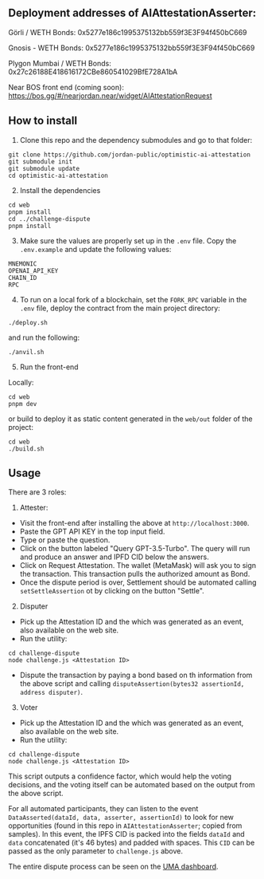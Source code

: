 ## Deployment addresses of AIAttestationAsserter:

Görli / WETH Bonds: 0x5277e186c1995375132bb559f3E3F94f450bC669

Gnosis - WETH Bonds: 0x5277e186c1995375132bb559f3E3F94f450bC669

Plygon Mumbai / WETH Bonds: 0x27c26188E418616172CBe860541029BfE728A1bA

Near BOS front end (coming soon): https://bos.gg/#/nearjordan.near/widget/AIAttestationRequest

## How to install

1. Clone this repo and the dependency submodules and go to that folder:
```
git clone https://github.com/jordan-public/optimistic-ai-attestation
git submodule init
git submodule update
cd optimistic-ai-attestation
```

2. Install the dependencies
```
cd web
pnpm install
cd ../challenge-dispute
pnpm install
```

3. Make sure the values are properly set up in the ```.env``` file. Copy the ```.env.example``` and update the following values:
```
MNEMONIC
OPENAI_API_KEY
CHAIN_ID
RPC
```

4. To run on a local fork of a blockchain, set the ```FORK_RPC``` variable in the ```.env``` file, deploy the contract from the main project directory:
```
./deploy.sh
```
and run the following:
```
./anvil.sh
```

5. Run the front-end

Locally:
```
cd web
pnpm dev
```

or build to deploy it as static content generated in the ```web/out``` folder of the project:
```
cd web
./build.sh
```

## Usage

There are 3 roles:
1. Attester:
-  Visit the front-end after installing the above at ```http://localhost:3000```. 
- Paste the GPT API KEY in the top input field.
- Type or paste the question.
- Click on the button labeled "Query GPT-3.5-Turbo". The query will run and produce an answer and IPFD CID below the answers.
- Click on Request Attestation. The wallet (MetaMask) will ask you to sign the transaction. This transaction pulls the authorized amount as Bond.
- Once the dispute period is over, Settlement should be automated calling ```setSettleAssertion``` ot by clicking on the button "Settle".

2. Disputer
- Pick up the Attestation ID and the which was generated as an event, also available on the web site.
- Run the utility:
```
cd challenge-dispute
node challenge.js <Attestation ID>
```
- Dispute the transaction by paying a bond based on th information from the above script and calling ```disputeAssertion(bytes32 assertionId, address disputer)```.

3. Voter
- Pick up the Attestation ID and the which was generated as an event, also available on the web site.
- Run the utility:
```
cd challenge-dispute
node challenge.js <Attestation ID>
```
This script outputs a confidence factor, which would help the voting decisions, and the voting itself can be automated based on the output from the above script.

For all automated participants, they can listen to the event ```DataAsserted(dataId, data, asserter, assertionId)``` to look for new opportunities (found in this repo in ```AIAttestationAsserter```; copied from samples). In this event, the IPFS CID is packed into the fields ```dataId``` and ```data``` concatenated (it's 46 bytes) and padded with spaces. This ```CID``` can be passed as the only parameter to ```challenge.js``` above.

The entire dispute process can be seen on the [UMA dashboard](https://mumbai.oracle.uma.xyz/).